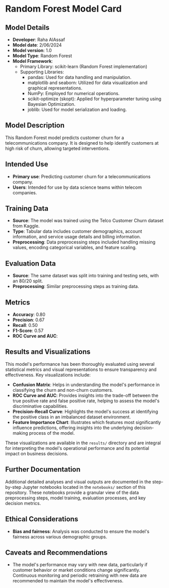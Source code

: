 # Random Forest Model Card

## Model Details
- **Developer**: Raha AlAssaf
- **Model date**: 2/06/2024
- **Model version**: 1.0
- **Model Type**: Random Forest
- **Model Framework**:
  - Primary Library: scikit-learn (Random Forest implementation)
  - Supporting Libraries:
    - pandas: Used for data handling and manipulation.
    - matplotlib and seaborn: Utilized for data visualization and graphical representations.
    - NumPy: Employed for numerical operations.
    - scikit-optimize (skopt): Applied for hyperparameter tuning using Bayesian Optimization.
    - joblib: Used for model serialization and loading.

## Model Description
This Random Forest model predicts customer churn for a telecommunications company. It is designed to help identify customers at high risk of churn, allowing targeted interventions.

## Intended Use
- **Primary use**: Predicting customer churn for a telecommunications company.
- **Users**: Intended for use by data science teams within telecom companies.

## Training Data
- **Source**: The model was trained using the Telco Customer Churn dataset from Kaggle.
- **Type**: Tabular data includes customer demographics, account information, and service usage details and billing information.
- **Preprocessing**: Data preprocessing steps included handling missing values, encoding categorical variables, and feature scaling.

## Evaluation Data
- **Source**: The same dataset was split into training and testing sets, with an 80/20 split.
- **Preprocessing**: Similar preprocessing steps as training data.

## Metrics
- **Accuracy**: 0.80
- **Precision**: 0.67
- **Recall**: 0.50
- **F1-Score**: 0.57
- **ROC Curve and AUC**:

## Results and Visualizations
This model's performance has been thoroughly evaluated using several statistical metrics and visual representations to ensure transparency and effectiveness. Key visualizations include:
- **Confusion Matrix**: Helps in understanding the model's performance in classifying the churn and non-churn customers.
- **ROC Curve and AUC**: Provides insights into the trade-off between the true positive rate and false positive rate, helping to assess the model's discriminative capabilities.
- **Precision-Recall Curve**: Highlights the model's success at identifying the positive class in an imbalanced dataset environment.
- **Feature Importance Chart**: Illustrates which features most significantly influence predictions, offering insights into the underlying decision-making process of the model.

These visualizations are available in the `results/` directory and are integral for interpreting the model's operational performance and its potential impact on business decisions.

## Further Documentation
Additional detailed analyses and visual outputs are documented in the step-by-step Jupyter notebooks located in the `notebooks/` section of this repository. These notebooks provide a granular view of the data preprocessing steps, model training, evaluation processes, and key decision metrics.

## Ethical Considerations
- **Bias and fairness**: Analysis was conducted to ensure the model's fairness across various demographic groups. 

## Caveats and Recommendations
- The model's performance may vary with new data, particularly if customer behavior or market conditions change significantly. Continuous monitoring and periodic retraining with new data are recommended to maintain the model's effectiveness.


